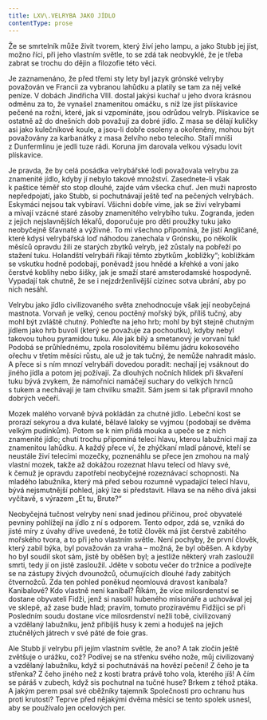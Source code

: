 ```yaml
---
title: LXV\.VELRYBA JAKO JÍDLO
contentType: prose
---
```


<section>

Že se smrtelník může živit tvorem, který živí jeho lampu, a jako Stubb jej jíst, možno říci, při jeho vlastním světle, to se zdá tak neobvyklé, že je třeba zabrat se trochu do dějin a filozofie této věci.

Je zaznamenáno, že před třemi sty lety byl jazyk grónské velryby považován ve Francii za vybranou lahůdku a platily se tam za něj velké peníze. V dobách Jindřicha VIII. dostal jakýsi kuchař u jeho dvora krásnou odměnu za to, že vynašel znamenitou omáčku, s níž lze jíst plískavice pečené na rožni, které, jak si vzpomínáte, jsou odrůdou velryb. Plískavice se ostatně až do dnešních dob považují za dobré jídlo. Z masa se dělají kuličky asi jako kulečníkové koule, a jsou-li dobře osoleny a okořeněny, mohou být považovány za karbanátky z masa želvího nebo telecího. Staří mniši z Dunfermlinu je jedli tuze rádi. Koruna jim darovala velkou výsadu lovit plískavice.

Je pravda, že by celá posádka velrybářské lodi považovala velrybu za znamenité jídlo, kdyby jí nebylo takové množství. Zasednete-li však k paštice téměř sto stop dlouhé, zajde vám všecka chuť. Jen muži naprosto nepředpojatí, jako Stubb, si pochutnávají ještě teď na pečených velrybách. Eskymáci nejsou tak vybíraví. Všichni dobře víme, jak se živí velrybami a mívají vzácné staré zásoby znamenitého velrybího tuku. Zogranda, jeden z jejich nejslavnějších lékařů, doporučuje pro děti proužky tuku jako neobyčejně šťavnaté a výživné. To mi všechno připomíná, že jistí Angličané, které kdysi velrybářská loď náhodou zanechala v Grónsku, po několik měsíců opravdu žili ze starých zbytků velryb, jež zůstaly na pobřeží po stažení tuku. Holandští velrybáři říkají těmto zbytkům „kobližky“; kobližkám se vskutku hodně podobají, poněvadž jsou hnědé a křehké a voní jako čerstvé koblihy nebo šišky, jak je smaží staré amsterodamské hospodyně. Vypadají tak chutně, že se i nejzdrženlivější cizinec sotva ubrání, aby po nich nesáhl.

Velrybu jako jídlo civilizovaného světa znehodnocuje však její neobyčejná mastnota. Vorvaň je velký, cenou poctěný mořský býk, příliš tučný, aby mohl být zvláště chutný. Pohleďte na jeho hrb; mohl by být stejně chutným jídlem jako hrb buvolí (který se považuje za pochoutku), kdyby nebyl takovou tuhou pyramidou tuku. Ale jak bílý a smetanový je vorvaní tuk! Podobá se průhlednému, zpola rosolovitému bílému jádru kokosového ořechu v třetím měsíci růstu, ale už je tak tučný, že nemůže nahradit máslo. A přece si s ním mnozí velrybáři dovedou poradit: nechají jej vsáknout do jiného jídla a potom jej požívají. Za dlouhých nočních hlídek při škvaření tuku bývá zvykem, že námořníci namáčejí suchary do velkých hrnců s tukem a nechávají je tam chvilku smažit. Sám jsem si tak připravil mnoho dobrých večeří.

Mozek malého vorvaně bývá pokládán za chutné jídlo. Lebeční kost se prorazí sekyrou a dva kulaté, bělavé laloky se vyjmou (podobají se dvěma velkým pudinkům). Potom se k nim přidá mouka a upeče se z nich znamenité jídlo; chutí trochu připomíná telecí hlavu, kterou labužníci mají za znamenitou lahůdku. A každý přece ví, že zhýčkaní mladí pánové, kteří se neustále živí telecími mozečky, poznenáhlu se přece jen zmohou na malý vlastní mozek, takže až dokážou rozeznat hlavu telecí od hlavy své, k čemuž je opravdu zapotřebí neobyčejné rozeznávací schopnosti. Na mladého labužníka, který má před sebou rozumně vypadající telecí hlavu, bývá nejsmutnější pohled, jaký lze si představit. Hlava se na něho dívá jaksi vyčítavě, s výrazem „Et tu, Brute?“

Neobyčejná tučnost velryby není snad jedinou příčinou, proč obyvatelé pevniny pohlížejí na jídlo z ní s odporem. Tento odpor, zdá se, vzniká do jisté míry z úvahy dříve uvedené, že totiž člověk má jíst čerstvě zabitého mořského tvora, a to při jeho vlastním světle. Není pochyby, že první člověk, který zabil býka, byl považován za vraha – možná, že byl oběšen. A kdyby ho byl soudil skot sám, jistě by oběšen byl; a jestliže některý vrah zasloužil smrti, tedy jí on jistě zasloužil. Jděte v sobotu večer do tržnice a podívejte se na zástupy živých dvounožců, očumujících dlouhé řady zabitých čtvernožců. Zda ten pohled poněkud neomlouvá dravost kanibala? Kanibalové? Kdo vlastně není kanibal? Říkám, že více milosrdenství se dostane obyvateli Fidži, jenž si nasolil hubeného misionáře a uchovával jej ve sklepě, až zase bude hlad; pravím, tomuto prozíravému Fidžijci se při Posledním soudu dostane více milosrdenství nežli tobě, civilizovaný a vzdělaný labužníku, jenž přibíjíš husy k zemi a hoduješ na jejich ztučnělých játrech v své pâté de foie gras.

Ale Stubb jí velrybu při jejím vlastním světle, že ano? A tak zločin ještě zvětšuje o urážku, což? Podívej se na střenku svého nože, můj civilizovaný a vzdělaný labužníku, když si pochutnáváš na hovězí pečeni! Z čeho je ta střenka? Z čeho jiného než z kosti bratra právě toho vola, kterého jíš! A čím se páráš v zubech, když sis pochutnal na tučné huse? Brkem z téhož ptáka. A jakým perem psal své oběžníky tajemník Společnosti pro ochranu hus proti krutosti? Teprve před nějakými dvěma měsíci se tento spolek usnesl, aby se používalo jen ocelových per.

</section>

